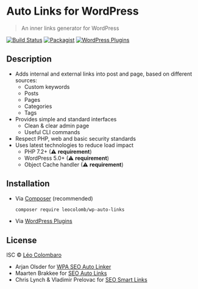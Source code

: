 # Auto Links for WordPress

> An inner links generator for WordPress

[![Build Status](https://travis-ci.com/LeoColomb/wp-auto-links.svg?branch=master)](https://travis-ci.com/LeoColomb/wp-auto-links)
[![Packagist](https://img.shields.io/packagist/v/LeoColomb/wp-auto-links.svg)](https://packagist.org/packages/LeoColomb/wp-auto-links)
[![WordPress Plugins](https://img.shields.io/wordpress/plugin/v/wp-auto-links.svg)](https://wordpress.org/plugins/wp-auto-links/)


## Description

* Adds internal and external links into post and page, based on different sources:
  * Custom keywords
  * Posts
  * Pages
  * Categories
  * Tags
* Provides simple and standard interfaces
  * Clean & clear admin page
  * Useful CLI commands
* Respect PHP, web and basic security standards
* Uses latest technologies to reduce load impact
  * PHP 7.2+ (⚠ **requirement**)
  * WordPress 5.0+ (⚠ **requirement**)
  * Object Cache handler (⚠ **requirement**)


## Installation

* Via [Composer](https://getcomposer.org/) (recommended)
  ```bash
  composer require leocolomb/wp-auto-links
  ```

* Via [WordPress Plugins](https://wordpress.org/plugins/wp-auto-links/)


## License

ISC © [Léo Colombaro](https://colombaro.fr)

* Arjan Olsder for [WPA SEO Auto Linker](https://wordpress.org/plugins/wpa-seo-auto-linker/)
* Maarten Brakkee for [SEO Auto Links](https://wordpress.org/plugins/seo-auto-links/)
* Chris Lynch & Vladimir Prelovac for [SEO Smart Links](https://wordpress.org/plugins/seo-automatic-links/)

